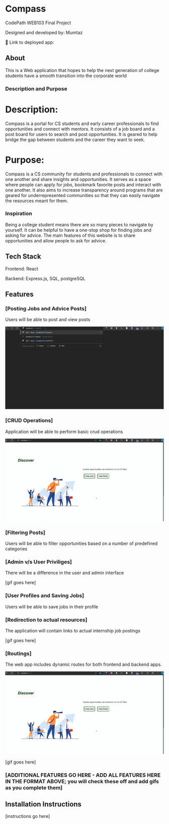 # Compass

CodePath WEB103 Final Project

Designed and developed by: Mumtaz

🔗 Link to deployed app:

## About
This is a Web application that hopes to help the next generation of college students have a smooth transition into the corporate world

### Description and Purpose

# Description:
Compass is a portal for CS students and early career professionals to find opportunities and connect with mentors. It consists of a job board and a post board for users to search and post opportunities. It is geared to help bridge the gap between students and the career they want to seek.

# Purpose: 
Compass is a CS community for students and professionals to connect with one another and share insights and opportunities. It serves as a space where people can apply for jobs, bookmark favorite posts and interact with one another. It also aims to increase transparency around programs that are geared for underrepresented communities so that they can easily navigate the resources meant for them.

### Inspiration

Being a college student means there are so many pieces to navigate by yourself. It can be helpful to have a one-stop shop for finding jobs and asking for advice. The main features of this website is to share opportunities and allow people to ask for advice.

## Tech Stack

Frontend: React

Backend: Express.js, SQL, postgreSQL

## Features

### [Posting Jobs and Advice Posts]

Users will be able to post and view posts

![Walkthrough of posts feature](https://github.com/mumtazf/compass/blob/main/assets/walkthrough.gif)

### [CRUD Operations]

Application will be able to perform basic crud operations

![Walkthrough of crud features](https://github.com/mumtazf/compass/blob/main/assets/walkthrough2.gif)


### [Filtering Posts]

Users will be able to filter opportunities based on a number of predefined categories


### [Admin v/s User Priviliges]

There will be a difference in the user and admin interface

[gif goes here]

### [User Profiles and Saving Jobs]

Users will be able to save jobs in their profile

### [Redirection to actual resources]

The application will contain links to actual internship job postings

[gif goes here]

### [Routings]

The web app includes dynamic routes for both frontend and backend apps.

![Walkthrough of crud features](https://github.com/mumtazf/compass/blob/main/assets/walkthrough2.gif)


[gif goes here]



### [ADDITIONAL FEATURES GO HERE - ADD ALL FEATURES HERE IN THE FORMAT ABOVE; you will check these off and add gifs as you complete them]

## Installation Instructions

[instructions go here]
